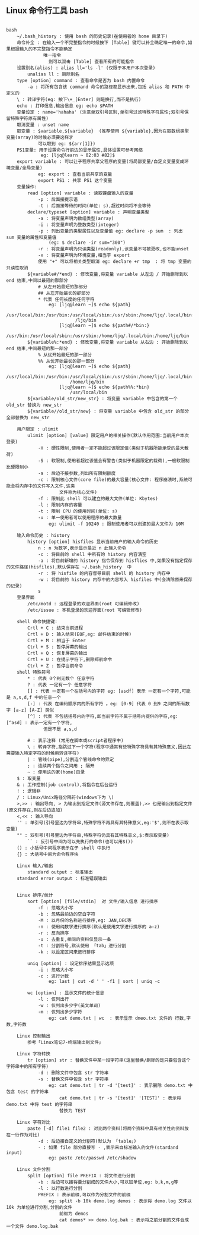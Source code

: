 ## Linux 命令行工具 bash

<pre><code>
bash 
    ~/.bash_history : 使用 bash 的历史记录(在使用者的 home 目录下)
    命令补全 : 在输入一个不完整指令的时候按下 [Table] 键可以补全确定唯一的命令,如果根据输入的不完整指令不能确定
              唯一指令
                则可以双击 [Table] 查看所有的可能指令
    设置别名(alias) : alias ll='ls -l' (仅限于本用户本次登录)
        unalias ll : 删除别名
    type [option] command : 查看命令是否为 bash 内置命令
        -a : 将所有包含该 command 命令的路径都显示出来,包括 alias 和 PATH 中定义的
    \ : 转译字符(eg: 按下\+_[Enter] 则是换行,而不是执行)
    echo : 打印信息,输出信息 eg: echo $PATH
    变量设定 : name='hahaha' (注意单双引号区别,单引号过滤特殊字符属性;双引号保留特殊字符原有属性) 
    取消变量 : unset name
    取变量 : $variable,${variable}  (推荐使用 ${variable},因为在取数组类型变量(array)的时候必须要这样才
            可以取到 eg: ${arr[1]})
    PS1变量: 用于设置命令行前边的显示属性,具体设置可参考网络 
             eg: [ljq@learn ~ 02:03 #82]$
    export variable : 可以让子程序共享父程序的变量(将局部变量/自定义变量变成环境变量/全局变量)
            eg: export : 查看当前共享的变量
            export PS1 : 共享 PS1 这个变量
    变量操作:
        read [option] variable : 读取键盘输入的变量
            -p : 后面接提示语
            -t : 后面接等待的时间(单位: s),超过时间将不会等待
        declare/typeset [option] variable : 声明变量类型
            -a : 将变量声明为数组类型(array)
            -i : 将变量声明为整数类型(integer)
            -p : 列出变量的类型属性以及变量值 eg: declare -p sum  : 列出 sum 变量的属性和变量值
                (eg: $ declare -ir sum="300")
            -r : 将变量声明为只读类型(readonly),该变量不可被更改,也不能unset
            -x : 将变量声明为环境变量,相当于 export
            使用 "+" 可以将相关类型取消 eg: declare +r tmp  : 将 tmp 变量的只读性取消
        ${variable#/*end} : 修改变量,将变量 variable 从左边 / 开始删除到以 end 结束,中间以最短的那部分
            # 从左开始最短的那部分
            ## 从左开始最长的那部分
            * 代表 任何长度的任何字符
                eg: [ljq@learn ~]$ echo ${path}
                        /usr/local/bin:/usr/bin:/usr/local/sbin:/usr/sbin:/home/ljq/.local/bin:/home
                          /ljq/bin
                    [ljq@learn ~]$ echo ${path#/*bin:}
                        /usr/bin:/usr/local/sbin:/usr/sbin:/home/ljq/.local/bin:/home/ljq/bin
        ${variable%:*end} : 修改变量,将变量 variable 从右边 : 开始删除到以 end 结束,中间最短的那一部分
            % 从优开始最短的那一部分
            %% 从优开始最长的那一部分
                eg: [ljq@learn ~]$ echo ${path}
                        /usr/local/bin:/usr/bin:/usr/local/sbin:/usr/sbin:/home/ljq/.local/bin:
                        /home/ljq/bin
                    [ljq@learn ~]$ echo ${path%%:*bin}
                        /usr/local/bin
        ${variable/old_str/new_str} : 将变量 variable 中包含的第一个 old_str 替换为 new_str
        ${variable//old_str/new} : 将变量 variable 中包含 old_str 的部分全部替换为 new_str

    用户限定 : ulimit
        ulimit [option] [value] 限定用户的相关操作(默认作用范围:当前用户本次登录)
            -H : 硬性限制,使用者一定不能超过该限定值(类似于机器所能承受的最大载荷)
            -S : 软限制,使用者超过该值会有警告(类似于机器限定的载荷),一般软限制比硬限制小
            -a : 后边不接参数,列出所有限制额度
            -c : 限制核心文件(core file)的最大容量(核心文件: 程序崩溃时,系统可能会将内存中的文件写入文件,这类
                    文件称为核心文件)
            -f : 限制此 shell 可以建立的最大文件(单位: Kbytes)
            -l : 限制内存的容量
            -t : 限制 CPU 的使用时间(单位: s)
            -u : 单一使用者可以使用程序的最大数量
                eg: ulimit -f 10240 : 限制使用者可以创建的最大文件为 10M
    
    输入命令历史 : history
        history [option] hisfiles 显示当前用户的输入命令的历史
            n : n 为数字,表示显示最近 n 此输入命令
            -c : 将目前的 shell 中所有的 history 内容清空
            -a : 将目前新增的 history 指令保存到 hisflies 中,如果没有指定保存的文件路径(hisfiles),默认保存在 ~/.bash_history  中
            -r : 将 hisfile 的内容督导目前 shell 的 history 内存中
            -w : 将目前的 history 内存中的内容写入 hisfiles 中(会清除原来保存的记录)
            s
    登录界面 
        /etc/motd : 远程登录的欢迎界面(root 可编辑修改)
        /etc/issue : 本机登录的欢迎界面(root 可编辑修改)
    
    shell 命令快捷键:
        Crtl + C : 结束当前进程
        Crtl + D : 输入结束(EOF,eg: 邮件结束的时候)
        Crtl + M : 相当于 Enter 
        Ctrl + S : 暂停屏幕的输出
        Crtl + Q : 恢复屏幕的输出
        Crtl + U : 在提示字符下,删除郑航命令
        Ctrl + Z : 暂停当前命令
    shell 特殊符号
        * : 代表 0个到无数个 任意字符
        ? : 代表 一定有一个 任意字符
        [] : 代表 一定有一个在括号内的字符 eg: [asdf] 表示 一定有一个字符,可能是 a,s,d,f 中的任意一个
        [-] : 代表 在编码顺序内的所有字符 。eg: [0-9] 代表 0 到9 之间的所有数字 [a-z] [A-Z] 类似
        [^] : 代表 不包括括号内的字符,即当前字符不属于括号内提供的字符,eg: [^asd] : 表示一定有一个字符,
              但是不是 a,s,d
                
        # : 表示注释 (常用在脚本或script者程序中)
        \ : 转译字符,指跳过下一个字符(程序中通常有些特殊字符具有其特殊意义,因此在需要输入特定字符的时候用转译字符)
        | : 管线(pipe),分割连个管线命令的界定
        ; : 连续两个指令之间用 ; 隔开
    	~ : 使用这的家(home)目录
	$ : 取变量
	& : 工作控制(job control),将指令在后台运行
	! : 逻辑非 
	/ : Linux/Unix路径分隔符(windows下为 \)
	>,>> : 输出导向, > 为输出到指定文件(源文件存在,则覆盖),>> 也是输出到指定文件(原文件存在,则在后边追加)
	<,<< : 输入导向
	'' : 单引号(引号里边为字符串,特殊字符不再具有其特殊意义,eg:'$',则不在表示取变量)
	"" : 双引号(引号里边为字符串,特殊字符仍具有其特殊意义,$:表示取变量)	  
        `` : 反引号中间为可以先执行的命令(也可以用$())
	() : 小括号中间程序表示在子 shell 中执行
	{} : 大括号中间为命令程序块
        
    Linux 输入/输出
        standard output : 标准输出
	standard error output : 标准错误输出
	

    Linux 排序/统计
        sort [option] [file/stdin]  对 文件/输入信息 进行排序
            -f : 忽略大小写
            -b : 忽略最前边的空白字符
            -M : 以月份的名称进行排序,eg: JAN,DEC等
            -n : 使用纯数字进行排序(默认是使用文字进行排序的 a-z)
            -r : 反向排序
            -u : 去重复,相同的资料仅显示一条
            -t : 分割符号,默认使用 「tab」进行分割
            -k : 以设定区间来进行排序
        
        uniq [option] : 设定排序结果显示选项
            -i : 忽略大小写
            -c : 进行计数
                eg: last | cut -d ' ' -f1 | sort | uniq -c

        wc [option] : 显示文件的统计信息
            -l : 仅列出行
            -w : 仅列出多少字(英文单词)
            -m : 仅列出多少字符
                eg: cat demo.txt | wc  : 表示显示 dmeo.txt 文件的 行数,字数,字符数
    
    Linux 控制输出
        参考「Linux笔记7-终端输出到文件」

    Linux 字符转换
        tr [option] str : 替换文件中某一段字符串(这里替换/删除的是只要包含这个字符串中的所有字符)
            -d : 删除文件中包含 str 字符串
            -s : 替换文件中包含 str 字符串
                eg: cat demo.txt | tr -d '[test]' : 表示删除 demo.txt 中包含 test 的字符串
                    cat demo.txt | tr -s '[test]' '[TEST]' : 表示将 demo.txt 中将 test 的字符串
                    替换为 TEST   
    
    Linux 字符对比
        paste [-d] file1 file2 : 对比两个资料(将两个资料中具有相关性的资料放在一行作为对比)
            -d : 后边接自定义的分割符(默认为 「table」)
            - : 如果 file 部分直接写 - ,表示来自标准输入的文件(stardand input)
                eg: paste /etc/passwd /etc/shadow 

    Linux 文件分割
        split [option] file PREFIX : 将文件进行分割
            -b : 后边可以接将要分割成的文件大小,可以加单位,eg: b,k,m,g等
            -l : 以行数进行分割
            PREFIX : 表示前缀,可以作为分割文件的前缀
                eg: split -b 10k demo.log demos : 表示将 demo.log 文件以 10k 为单位进行分割,分割的文件
                    前缀为 demos
                    cat demos* >> demo.log.bak : 表示将之前分割的文件合成一个文件 demo.log.bak 


  
</ode></pre>
